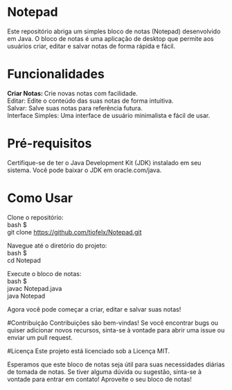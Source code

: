 # Notepad

Este repositório abriga um simples bloco de notas (Notepad) desenvolvido em Java. O bloco de notas é uma aplicação de desktop que permite aos usuários criar, editar e salvar notas de forma rápida e fácil.

# Funcionalidades
<strong>Criar Notas: </strong> Crie novas notas com facilidade. <br>
Editar: Edite o conteúdo das suas notas de forma intuitiva. <br>
Salvar: Salve suas notas para referência futura. <br>
Interface Simples: Uma interface de usuário minimalista e fácil de usar. <br>

# Pré-requisitos
Certifique-se de ter o Java Development Kit (JDK) instalado em seu sistema. Você pode baixar o JDK em oracle.com/java.

# Como Usar
Clone o repositório: <br>
bash $ <br>
git clone https://github.com/tiofelx/Notepad.git

Navegue até o diretório do projeto: <br>
bash $ <br>
cd Notepad

Execute o bloco de notas: <br>
bash $ <br>
javac Notepad.java <br>
java Notepad

Agora você pode começar a criar, editar e salvar suas notas!

#Contribuição
Contribuições são bem-vindas! Se você encontrar bugs ou quiser adicionar novos recursos, sinta-se à vontade para abrir uma issue ou enviar um pull request.

#Licença
Este projeto está licenciado sob a Licença MIT.

Esperamos que este bloco de notas seja útil para suas necessidades diárias de tomada de notas. Se tiver alguma dúvida ou sugestão, sinta-se à vontade para entrar em contato!
Aproveite o seu bloco de notas!

